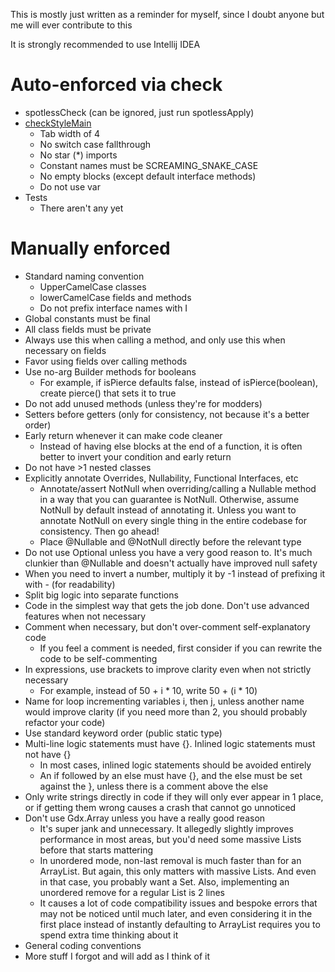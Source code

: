 This is mostly just written as a reminder for myself, since I doubt anyone but me will ever contribute to this

It is strongly recommended to use Intellij IDEA

# Auto-enforced via check
* spotlessCheck (can be ignored, just run spotlessApply)
* [checkStyleMain](core/checkstyle.xml)
  * Tab width of 4
  * No switch case fallthrough
  * No star (*) imports
  * Constant names must be SCREAMING_SNAKE_CASE
  * No empty blocks (except default interface methods)
  * Do not use var
* Tests
  * There aren't any yet

# Manually enforced
* Standard naming convention
  * UpperCamelCase classes
  * lowerCamelCase fields and methods
  * Do not prefix interface names with I
* Global constants must be final
* All class fields must be private
* Always use this when calling a method, and only use this when necessary on fields
* Favor using fields over calling methods
* Use no-arg Builder methods for booleans
  * For example, if isPierce defaults false, instead of isPierce(boolean), create pierce() that sets it to true
* Do not add unused methods (unless they're for modders)
* Setters before getters (only for consistency, not because it's a better order)
* Early return whenever it can make code cleaner
  * Instead of having else blocks at the end of a function, it is often better to invert your condition and early return
* Do not have >1 nested classes
* Explicitly annotate Overrides, Nullability, Functional Interfaces, etc
  * Annotate/assert NotNull when overriding/calling a Nullable method in a way that you can guarantee is NotNull. Otherwise, assume NotNull by default instead of annotating it. Unless you want to annotate NotNull on every single thing in the entire codebase for consistency. Then go ahead!
  * Place @Nullable and @NotNull directly before the relevant type
* Do not use Optional<T> unless you have a very good reason to. It's much clunkier than @Nullable and doesn't actually have improved null safety
* When you need to invert a number, multiply it by -1 instead of prefixing it with - (for readability)
* Split big logic into separate functions
* Code in the simplest way that gets the job done. Don't use advanced features when not necessary
* Comment when necessary, but don't over-comment self-explanatory code
  * If you feel a comment is needed, first consider if you can rewrite the code to be self-commenting 
* In expressions, use brackets to improve clarity even when not strictly necessary
  * For example, instead of 50 + i * 10, write 50 + (i * 10) 
* Name for loop incrementing variables i, then j, unless another name would improve clarity (if you need more than 2, you should probably refactor your code)
* Use standard keyword order (public static type)
* Multi-line logic statements must have {}. Inlined logic statements must not have {}
  * In most cases, inlined logic statements should be avoided entirely
  * An if followed by an else must have {}, and the else must be set against the }, unless there is a comment above the else
* Only write strings directly in code if they will only ever appear in 1 place, or if getting them wrong causes a crash that cannot go unnoticed
* Don't use Gdx.Array unless you have a really good reason
  * It's super jank and unnecessary. It allegedly slightly improves performance in most areas, but you'd need some massive Lists before that starts mattering
  * In unordered mode, non-last removal is much faster than for an ArrayList. But again, this only matters with massive Lists. And even in that case, you probably want a Set. Also, implementing an unordered remove for a regular List is 2 lines
  * It causes a lot of code compatibility issues and bespoke errors that may not be noticed until much later, and even considering it in the first place instead of instantly defaulting to ArrayList requires you to spend extra time thinking about it
* General coding conventions
* More stuff I forgot and will add as I think of it
